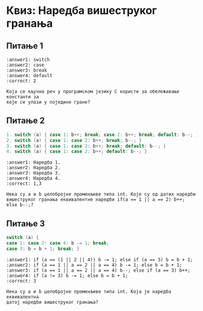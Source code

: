 # Квиз: Наредба вишеструког гранања

## Питање 1

```{mchoice}
:answer1: switch
:answer2: case
:answer3: break
:answer4: default
:correct: 2

Која се кључна реч у програмском језику C користи за обележавање константи за
које се улази у поједине гране?
```

## Питање 2

```c
1. switch (a) { case 1: b++; break; case 2: b++; break; default: b--; }
2. switch (a) { case 1: case 2: b++; break; b--; }
3. switch (a) { case 1: case 2: b++; break; default: b--; }
4. switch (a) { case 1: case 2: b++; default: b--; }
```

```{mchoice}
:answer1: Наредба 1.
:answer2: Наредба 2.
:answer3: Наредба 3.
:answer4: Наредба 4.
:correct: 1,3

Нека су a и b целобројне променљиве типа int. Kojе су од датих наредби
вишеструког гранања еквивалентне наредби if(a == 1 || a == 2) b++; else b--;?
```
<!---
## Питање 3

```c
switch (b) {
case 1: a += 1;
case 2: a += 2; break;
case 3: a += 3;
default: a += 10;
case 4: a += 4;
case 5: a += 5; }
```


```{dragndrop}
:match_1: за b = 1 ||| a = 3
:match_2: за b = 2 ||| a = 2
:match_3: за b = 3 ||| a = 22
:match_4: за b = 4 ||| a = 9
:match_5: за b = 5 ||| a = 5
:match_6: за b = 6 ||| a = 19
```

Нека су a = 0 и b целобројне променљиве типа int. За задате вредности
променљиве b, одреди вредност променљиве a након извршења наредбе
вишеструког гранања.
-->
<!---
## Питање 3

```c
switch (c) {
case 'X': case 'x': printf("Programski ");
case 'Y': case 'y': printf("jezik "); break;
case 'Z': case 'z': printf("C ");
default: printf("Petlja "); break; }
```


```{dragndrop}
:match_1: за c = y ||| исписаће се jezik
:match_2: за c = W ||| исписаће се Petlja
:match_3: за c = X ||| исписаће се Programski jezik
:match_4: за c = z ||| исписаће се C Petlja
```

Нека је c променљива типа char. За задате вредности променљиве c, одреди шта ће
се исписати на стандардном излазу након извршења датог кода.
-->

## Питање 3

```c
switch (a) {
case 1: case 2: case 4: b -= 1; break;
case 3: b = b + 1; break; }
```

```{mchoice}
:answer1: if (a == (1 || 2 || 4)) b -= 1; else if (a == 3) b = b + 1;
:answer2: if (a == 1 || a == 2 || a == 4) b -= 1; else b = b + 1;
:answer3: if (a == 1 || a == 2 || a == 4) b--; else if (a == 3) b++;
:answer4: if (a != 3) b -= 1; else b = b + 1;
:correct: 3

Нека су a и b целобројне променљиве типа int. Kojа је наредба еквивалентна
датој наредби вишеструког гранања?
```
